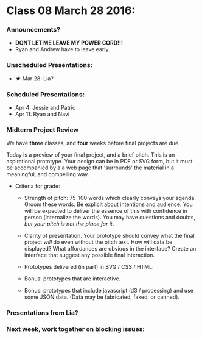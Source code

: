 # Class 08 March 28 2016:


### Announcements?
* **DONT LET ME LEAVE MY POWER CORD!!!**
* Ryan and Andrew have to leave early.


### Unscheduled Presentations:
* ★ Mar 28: Lia?

### Scheduled Presentations:
* Apr  4: Jessie and Patric
* Apr 11: Ryan and Navi


### Midterm Project Review

We have **three** classes, and **four** weeks before final projects are due.

Today is a preview of your final project, and a brief pitch. This is an aspirational prototype. Your design can be in PDF or SVG form, but it must be accompanied by a a web page that 'surrounds' the material in a meaningful, and compelling way.

- Criteria for grade:
    - Strength of pitch: 75-100 words which clearly conveys your agenda. Groom these words. Be explicit about intentions and audience. You will be expected to deliver the essence of this with confidence in person (internalize the words). You may have questions and doubts, _but your pitch is not the place for it_.

    - Clarity of presentation. Your prototype should convey what the final project *will* do even without the pitch text. How will data be displayed? What affordances are obvious in the interface? Create an interface that suggest any possible final interaction.
    - Prototypes delivered (in part) in SVG / CSS / HTML.
    - Bonus: prototypes that are interactive.
    - Bonus: prototypes that include javascript (d3 / processing) and use some JSON data. (Data may be fabricated, faked, or canned).


### Presentations from Lia?


### Next week, work together on blocking issues:
